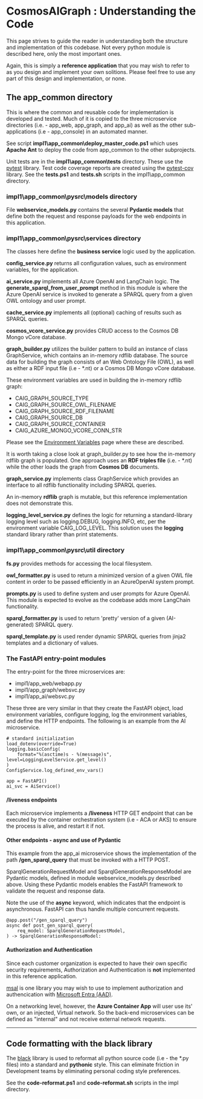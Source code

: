 # CosmosAIGraph : Understanding the Code

This page strives to guide the reader in understanding both
the structure and implementation of this codebase.  Not every
python module is described here, only the most important ones.

Again, this is simply a **reference application** that you may
wish to refer to as you design and implement your own solitions.
Please feel free to use any part of this design and implementation,
or none.

## The app_common directory

This is where the common and reusable code for implementation is developed and tested.
Much of it is copied to the three microservice directories 
(i.e. - app_web, app_graph, and app_ai) as well as the other 
sub-applications (i.e - app_console) in an automated manner.

See script **impl1\app_common\deploy_master_code.ps1** which uses
**Apache Ant** to deploy the code from app_common to the other subprojects.

Unit tests are in the **impl1\app_common\tests** directory.
These use the [pytest](https://pypi.org/project/pytest/) library.
Test code coverage reports are created using the [pytest-cov](https://pypi.org/project/pytest-cov/)
library. 
See the **tests.ps1** and **tests.sh** scripts in the impl1\app_common directory.

### impl1\app_common\pysrc\models directory

File **webservice_models.py** contains the several **Pydantic models** 
that define both the request and response payloads for the web endpoints
in this application.

### impl1\app_common\pysrc\services directory

The classes here define the **business service** logic used by the application.

**config_service.py** returns all configuration values, such as environment variables,
for the application.

**ai_service.py** implements all Azure OpenAI and LangChain logic.
The **generate_sparql_from_user_prompt** method in this module is where
the Azure OpenAI service is invoked to generate a SPARQL query from a
given OWL ontology and user prompt.

**cache_service.py** implements all (optional) caching of results such as SPARQL queries.

**cosmos_vcore_service.py** provides CRUD access to the Cosmos DB Mongo vCore database.

**graph_builder.py** utilizes the builder pattern to build an instance of
class GraphService, which contains an in-memory rdflib database.
The source data for building the graph consists of an Web Ontology File (OWL),
as well as either a RDF input file (i.e - *.nt) or a Cosmos DB Mongo vCore database.

These environment variables are used in building the in-memory rdflib graph:
- CAIG_GRAPH_SOURCE_TYPE
- CAIG_GRAPH_SOURCE_OWL_FILENAME
- CAIG_GRAPH_SOURCE_RDF_FILENAME
- CAIG_GRAPH_SOURCE_DB
- CAIG_GRAPH_SOURCE_CONTAINER
- CAIG_AZURE_MONGO_VCORE_CONN_STR 

Please see the [Environment Variables](environment_variables.md) page where
these are described.

It is worth taking a close look at graph_builder.py to see how the in-memory
rdflib graph is populated.  One approach uses an **RDF triples file** (i.e. - *.nt)
while the other loads the graph from **Cosmos DB** documents.

**graph_service.py** implements class GraphService which provides an interface
to all rdflib functionality including SPARQL queries.

An in-memory **rdflib** graph is mutable, but this reference implementation
does not demonstrate this.

**logging_level_service.py** defines the logic for returning a standard-library
logging level such as logging.DEBUG, logging.INFO, etc, per the environment
variable CAIG_LOG_LEVEL.  This solution uses the **logging** standard library
rather than print statements.

### impl1\app_common\pysrc\util directory

**fs.py** provides methods for accessing the local filesystem.

**owl_formatter.py** is used to return a minimized version of
a given OWL file content in order to be passed efficiently in an
AzureOpenAI system prompt.

**prompts.py** is used to define system and user prompts for 
Azure OpenAI.  This module is expected to evolve as the codebase
adds more LangChain functionality.

**sparql_formatter.py** is used to return 'pretty' version of
a given (AI-generated) SPARQL query.

**sparql_template.py** is used render dynamic SPARQL queries from jinja2
templates and a dictionary of values.

### The FastAPI entry-point modules

The entry-point for the three microservices are:

- impl1/app_web/webapp.py
- impl1/app_graph/websvc.py
- impl1/app_ai/websvc.py

These three are very similar in that they create the FastAPI object,
load environment variables, configure logging, log the environment variables,
and define the HTTP endpoints.
The following is an example from the AI microservice.

```
# standard initialization
load_dotenv(override=True)
logging.basicConfig(
    format="%(asctime)s - %(message)s", level=LoggingLevelService.get_level()
)
ConfigService.log_defined_env_vars()

app = FastAPI()
ai_svc = AiService()
```

#### /liveness endpoints

Each microservice implements a **/liveness** HTTP GET endpoint that
can be executed by the container orchestration system (i.e - ACA or AKS)
to ensure the process is alive, and restart it if not.

#### Other endpoints - async and use of Pydantic

This example from the app_ai microservice shows the implementation
of the path **/gen_sparql_query** that must be invoked with a HTTP POST.

SparqlGenerationRequestModel and SparqlGenerationResponseModel are Pydantic models,
defined in module webservice_models.py described above.  Using these
Pydantic models enables the FastAPI framework to validate the request 
and response data.

Note the use of the **async** keyword, which indicates that the endpoint
is asynchronous.  FastAPI can thus handle multiple concurrent requests.

```
@app.post("/gen_sparql_query")
async def post_gen_sparql_query(
    req_model: SparqlGenerationRequestModel,
) -> SparqlGenerationResponseModel:
```

#### Authorization and Authentication 

Since each customer organization is expected to have their own specific
security requirements, Authorization and Authentication is **not**
implemented in this reference application.

[msal](https://learn.microsoft.com/en-us/entra/msal/python/) is one
library you may wish to use to implement authorization and authencication
with [Microsoft Entra (AAD)](https://www.microsoft.com/en-us/security/business/identity-access/microsoft-entra-id).

On a networking level, however, the **Azure Container App** will user
use its' own, or an injected, Virtual network.  So the back-end microservices
can be defined as "internal" and not receive external network requests.

---

## Code formatting with the black library

The [black](https://pypi.org/project/black/) library is used to reformat
all python source code (i.e - the *.py files) into a standard and **pythonic**
style.  This can eliminate friction in Development teams by eliminating
personal coding style preferences.

See the **code-reformat.ps1** and **code-reformat.sh** scripts in the impl directory.

